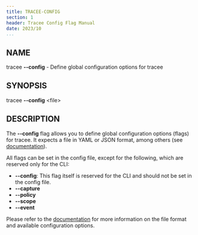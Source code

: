 ```yaml
---
title: TRACEE-CONFIG
section: 1
header: Tracee Config Flag Manual
date: 2023/10
...
```


## NAME

tracee **\-\-config** - Define global configuration options for tracee

## SYNOPSIS

tracee **\-\-config** <file\>

## DESCRIPTION

The **\-\-config** flag allows you to define global configuration options (flags) for tracee. It expects a file in YAML or JSON format, among others (see [documentation](../install/config/kubernetes.md)).

All flags can be set in the config file, except for the following, which are reserved only for the CLI:

- **\-\-config**: This flag itself is reserved for the CLI and should not be set in the config file.
- **\-\-capture**
- **\-\-policy**
- **\-\-scope**
- **\-\-event**

Please refer to the [documentation](../install/config/kubernetes.md) for more information on the file format and available configuration options.
